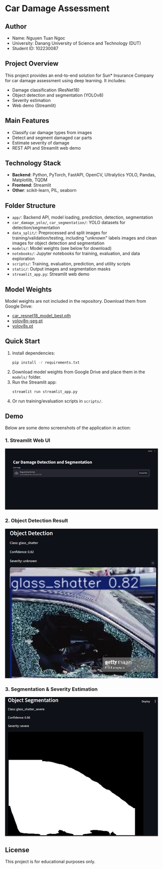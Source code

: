 # Car Damage Assessment

## Author
- Name: Nguyen Tuan Ngoc
- University: Danang University of Science and Technology (DUT)
- Student ID: 102230087

## Project Overview
This project provides an end-to-end solution for Sun* Insurance Company for car damage assessment using deep learning. It includes:
- Damage classification (ResNet18)
- Object detection and segmentation (YOLOv8)
- Severity estimation 
- Web demo (Streamlit)

## Main Features
- Classify car damage types from images
- Detect and segment damaged car parts
- Estimate severity of damage
- REST API and Streamlit web demo

## Technology Stack
- **Backend**: Python, PyTorch, FastAPI, OpenCV, Ultralytics YOLO, Pandas, Matplotlib, TQDM
- **Frontend**: Streamlit
- **Other**: scikit-learn, PIL, seaborn

## Folder Structure
- `app/`: Backend API, model loading, prediction, detection, segmentation
- `car_damage_yolo/`, `car_segmentation/`: YOLO datasets for detection/segmentation
- `data_split/`: Preprocessed and split images for training/validation/testing, including "unknown" labels images and clean images for object detection and segmentation
- `models/`: Model weights (see below for download)
- `notebooks/`: Jupyter notebooks for training, evaluation, and data exploration
- `scripts/`: Training, evaluation, prediction, and utility scripts
- `static/`: Output images and segmentation masks
- `streamlit_app.py`: Streamlit web demo

## Model Weights
Model weights are not included in the repository. Download them from Google Drive:
- [car_resnet18_model_best.pth](https://drive.google.com/drive/u/0/folders/1BZrsCd0w1LLyp7skGPFr9yNJtmrVdNJ5)
- [yolov8n-seg.pt](https://drive.google.com/drive/u/0/folders/1BZrsCd0w1LLyp7skGPFr9yNJtmrVdNJ5)
- [yolov8s.pt](https://drive.google.com/drive/u/0/folders/1BZrsCd0w1LLyp7skGPFr9yNJtmrVdNJ5)

## Quick Start
1. Install dependencies:
   ```bash
   pip install -r requirements.txt
   ```
2. Download model weights from Google Drive and place them in the `models/` folder.
3. Run the Streamlit app:
   ```bash
   streamlit run streamlit_app.py
   ```
4. Or run training/evaluation scripts in `scripts/`.

## Demo
Below are some demo screenshots of the application in action:

### 1. Streamlit Web UI
![Streamlit Web UI](screenshots/streamlit_ui.png)

### 2. Object Detection Result
![Object Detection](screenshots/object_detect.png)

### 3. Segmentation & Severity Estimation
![Segmentation & Severity Estimation](screenshots/segment_estimat.png)

## License
This project is for educational purposes only.
